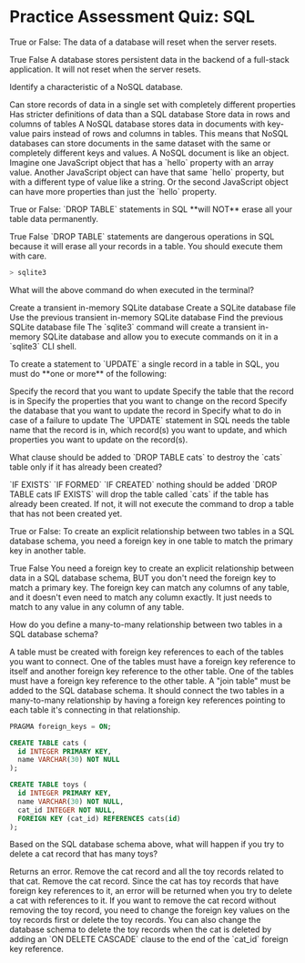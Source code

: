 # Practice Assessment Quiz: SQL

<!-- LO: Define a database and explain the uses for a database -->
<quiz>
  <question>
    <p>True or False: The data of a database will reset when the server resets.</p>
    <answer>True</answer>
    <answer correct>False</answer>
    <explanation>A database stores persistent data in the backend of a full-stack application. It will not reset when the server resets.</explanation>
  </question>
</quiz>

<!-- LO: Compare and contrast SQL vs NoSQL -->
<quiz>
  <question>
    <p>Identify a characteristic of a NoSQL database.</p>
    <answer correct>Can store records of data in a single set with completely different properties</answer>
    <answer>Has stricter definitions of data than a SQL database</answer>
    <answer>Store data in rows and columns of tables</answer>
    <explanation>A NoSQL database stores data in documents with key-value pairs instead of rows and columns in tables. This means that NoSQL databases can store documents in the same dataset with the same or completely different keys and values. A NoSQL document is like an object. Imagine one JavaScript object that has a `hello` property with an array value. Another JavaScript object can have that same `hello` property, but with a different type of value like a string. Or the second JavaScript object can have more properties than just the `hello` property.</explanation>
  </question>
</quiz>

<!-- LO: Describe the unusual power and danger of SQL commands -->
<quiz>
  <question>
    <p>True or False: `DROP TABLE` statements in SQL **will NOT** erase all your table data permanently.</p>
    <answer>True</answer>
    <answer correct>False</answer>
    <explanation>`DROP TABLE` statements are dangerous operations in SQL because it will erase all your records in a table. You should execute them with care.</explanation>
  </question>
</quiz>

<!-- LO: Create a database -->
```bash
> sqlite3
```

<quiz>
  <question>
    <p>What will the above command do when executed in the terminal?</p>
    <answer correct>Create a transient in-memory SQLite database</answer>
    <answer>Create a SQLite database file</answer>
    <answer>Use the previous transient in-memory SQLite database</answer>
    <answer>Find the previous SQLite database file</answer>
    <explanation>The `sqlite3` command will create a transient in-memory SQLite database and allow you to execute commands on it in a `sqlite3` CLI shell.</explanation>
  </question>
</quiz>

<!-- LO: Update a single or multiple entries from a table -->
<quiz>
  <question multiple>
    <p>To create a statement to `UPDATE` a single record in a table in SQL, you must do **one or more** of the following:</p>
    <answer correct>Specify the record that you want to update</answer>
    <answer correct>Specify the table that the record is in</answer>
    <answer correct>Specify the properties that you want to change on the record</answer>
    <answer>Specify the database that you want to update the record in</answer>
    <answer>Specify what to do in case of a failure to update</answer>
    <explanation>The `UPDATE` statement in SQL needs the table name that the record is in, which record(s) you want to update, and which properties you want to update on the record(s).</explanation>
  </question>
</quiz>

<!-- LO: Destroy a table -->
<quiz>
  <question>
    <p>What clause should be added to `DROP TABLE cats` to destroy the `cats` table only if it has already been created?</p>
    <answer correct>`IF EXISTS`</answer>
    <answer>`IF FORMED`</answer>
    <answer>`IF CREATED`</answer>
    <answer>nothing should be added</answer>
    <explanation>`DROP TABLE cats IF EXISTS` will drop the table called `cats` if the table has already been created. If not, it will not execute the command to drop a table that has not been created yet.</explanation>
  </question>
</quiz>

<!-- LO: Explain the role of primary and foreign keys in building relationships between data in a relational database -->
<quiz>
  <question>
    <p>True or False: To create an explicit relationship between two tables in a SQL database schema, you need a foreign key in one table to match the primary key in another table.</p>
    <answer>True</answer>
    <answer correct>False</answer>
    <explanation>You need a foreign key to create an explicit relationship between data in a SQL database schema, BUT you don't need the foreign key to match a primary key. The foreign key can match any columns of any table, and it doesn't even need to match any column exactly. It just needs to match to any value in any column of any table.</explanation>
  </question>
</quiz>

<!-- LO:Create a many-to-many relationship between two tables using another table -->
<quiz>
  <question>
    <p>How do you define a many-to-many relationship between two tables in a SQL database schema?</p>
    <answer correct>A table must be created with foreign key references to each of the tables you want to connect.</answer>
    <answer>One of the tables must have a foreign key reference to itself and another foreign key reference to the other table.</answer>
    <answer>One of the tables must have a foreign key reference to the other table.</answer>
    <explanation>A "join table" must be added to the SQL database schema. It should connect the two tables in a many-to-many relationship by having a foreign key references pointing to each table it's connecting in that relationship.</explanation>
  </question>
</quiz>

<!-- LO: Describe how using delete on one entry can necessitate deletions to cascade to other tables -->
```sql
PRAGMA foreign_keys = ON;

CREATE TABLE cats (
  id INTEGER PRIMARY KEY,
  name VARCHAR(30) NOT NULL
);

CREATE TABLE toys (
  id INTEGER PRIMARY KEY,
  name VARCHAR(30) NOT NULL,
  cat_id INTEGER NOT NULL,
  FOREIGN KEY (cat_id) REFERENCES cats(id)
);
```

<quiz>
  <question>
    <p>Based on the SQL database schema above, what will happen if you try to delete a cat record that has many toys?</p>
    <answer correct>Returns an error.</answer>
    <answer>Remove the cat record and all the toy records related to that cat.</answer>
    <answer>Remove the cat record.</answer>
    <explanation>Since the cat has toy records that have foreign key references to it, an error will be returned when you try to delete a cat with references to it. If you want to remove the cat record without removing the toy record, you need to change the foreign key values on the toy records first or delete the toy records. You can also change the database schema to delete the toy records when the cat is deleted by adding an `ON DELETE CASCADE` clause to the end of the `cat_id` foreign key reference.</explanation>
  </question>
</quiz>

<!-- Differentiate the purpose between using an aggregate and a subquery -->
<!-- <quiz>
  <question>
    <p>What should you use to dynamically insert seed data using relationships for foreign key properties?</p>
    <answer correct>A subquery</answer>
    <answer>An aggregate</answer>
    <explanation>Subqueries can be used to dynamically insert seed data.</explanation>
  </question>
</quiz> -->
